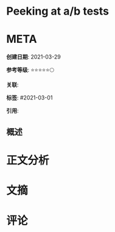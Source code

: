 # Peeking at a/b tests

# META

**创建日期**: 2021-03-29

**参考等级**: ⭐⭐⭐⭐⭐🌕

**关联**: 

**标签**: #2021-03-01

**引用**: 

## 概述

# 正文分析



# 文摘

# 评论
